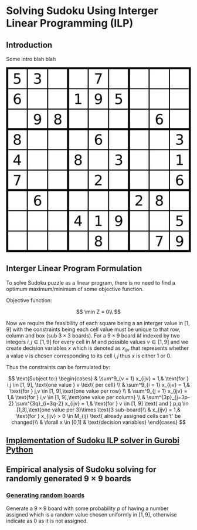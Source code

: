 # Solving Sudoku Using Interger Linear Programming (ILP)

## Introduction

Some intro blah blah



![Example Sudoku board - Generating & Solving Sudoku Puzzles | by Daniel Sasse | Medium](README.assets/example-board.png)

## Interger Linear Program Formulation

To solve Sudoku puzzle as a linear program, there is no need to find a optimum maximum/minimum of some objective function.

Objective function:

$$
\min Z = 0\\
$$

Now we require the feasibility of each square being a an interger value in $[1,9]$ with the constraints being each cell value must be unique to that row, column and box (sub $3\times 3$ boards). For a $9\times 9$ board $M$ indexed by two integers $i,j\in [1,9]$ for every cell in $M$ and possible values $v\in [1,9]$ and we create decision variables $x$ which is denoted as $x_{ijv}$ that represents whether a value $v$ is chosen corresponding to its cell $i,j$ thus $x$ is either $1$ or $0$. 

Thus the constraints can be formulated by:

$$
\text{Subject to:}
\begin{cases}
    & \sum^9_{v = 1} x_{ijv} = 1,& \text{for } i,j \in [1, 9], \text{one value } v \text{ per cell} \\
    & \sum^9_{i = 1} x_{ijv} = 1,& \text{for } j,v \in [1, 9],\text{one value per row} \\
    & \sum^9_{j = 1} x_{ijv} = 1,& \text{for } i,v \in [1, 9],\text{one value per column} \\
    & \sum^{3p}_{j=3p-2} \sum^{3q}_{i=3q-2} x_{ijv} = 1,& \text{for } v \in [1, 9] \text{ and } p,q \in [1,3],\text{one value per 3}\times \text{3 sub-board}\\
    & x_{ijv} = 1,& \text{for } x_{ijv} > 0 \in M_{ij} \text{ already assigned cells can't' be changed}\\
    & \forall x \in [0,1] & \text{decision variables}
\end{cases}
$$

## [Implementation of Sudoku ILP solver in Gurobi Python](solver.py)


## Empirical analysis of Sudoku solving for randomly generated $9\times 9$ boards

### [Generating random boards](generate_board.py)

Generate a $9\times 9$ board with some probability $p$ of having a number assigned which is a random value chosen uniformly in $[1,9]$, otherwise indicate as $0$ as it is not assigned.

